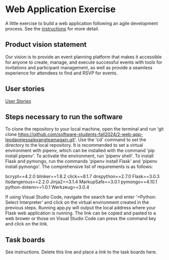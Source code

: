 # Web Application Exercise

A little exercise to build a web application following an agile development process. See the [instructions](instructions.md) for more detail.

## Product vision statement

Our vision is to provide an event planning platform that makes it accessible for anyone to create, manage, and execute successful events with tools for invitations and participant management, as well as provide a seamless experience for attendees to find and RSVP for events.

## User stories

[User Stories](https://github.com/software-students-fall2024/2-web-app-leodavejessalexangteamagain/issues)

## Steps necessary to run the software

To clone the repository to your local machine, open the terminal and run 'git clone https://github.com/software-students-fall2024/2-web-app-leodavejessalexangteamagain.git'. Use the 'cd' command to set the directory to the local repository. It is recommended to set a virtual environment with pipenv, which can be installed with the command 'pip install pipenv'. To activate the environment, run 'pipenv shell'. To install Flask and pymongo, run the commands 'pipenv install Flask' and 'pipenv install pymongo'. The comprehensive list of requirements is as follows:

bcrypt==4.2.0
blinker==1.8.2
click==8.1.7
dnspython==2.7.0
Flask==3.0.3
itsdangerous==2.2.0
Jinja2==3.1.4
MarkupSafe==3.0.1
pymongo==4.10.1
python-dotenv==1.0.1
Werkzeug==3.0.4

If using Visual Studio Code, navigate the search bar and enter '>Python: Select Interpreter' and click on the virtual environment created in the previous steps. Running app.py will output the local address where your Flask web application is running. The link can be copied and pasted to a web brower or those on Visual Studio Code can press the command key and click on the link. 

## Task boards

See instructions. Delete this line and place a link to the task boards here.
